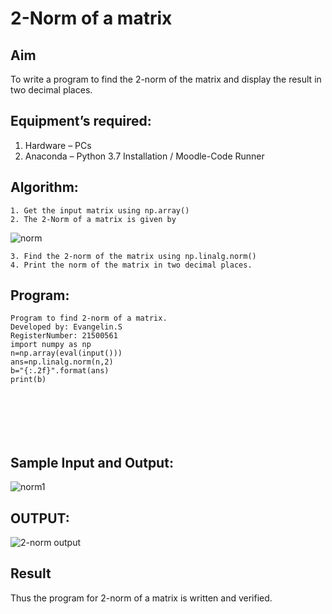 # 2-Norm of a matrix
## Aim
To write a program to find the 2-norm of the matrix and display the result in two decimal places.
## Equipment’s required:
1.	Hardware – PCs
2.	Anaconda – Python 3.7 Installation / Moodle-Code Runner
## Algorithm:
	1. Get the input matrix using np.array()
	2. The 2-Norm of a matrix is given by 
![norm](./normeqn1.jpg)
    
    3. Find the 2-norm of the matrix using np.linalg.norm()
	4. Print the norm of the matrix in two decimal places.
## Program:
```
Program to find 2-norm of a matrix.
Developed by: Evangelin.S
RegisterNumber: 21500561
import numpy as np
n=np.array(eval(input()))
ans=np.linalg.norm(n,2)
b="{:.2f}".format(ans)
print(b)







```
## Sample Input and Output:
![norm1](./input.jpg)
## OUTPUT:
![2-norm output](https://user-images.githubusercontent.com/94219798/149077675-81044496-8898-46ff-b55f-e256f84a382f.JPG)


## Result
Thus the program for 2-norm of a matrix is written and verified.
